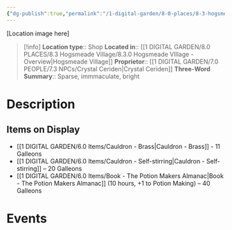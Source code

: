 ```yaml
---
{"dg-publish":true,"permalink":"/1-digital-garden/8-0-places/8-3-hogsmeade-village/8-3-03-ceriden-s-cauldrons/","tags":["#place","hogsmeade","#shop"]}
---
```


[Location image here]
>[!info]
>**Location type**::  Shop
>**Located in**:: [[1 DIGITAL GARDEN/8.0 PLACES/8.3 Hogsmeade Village/8.3.0 Hogsmeade VIllage - Overview\|Hogsmeade Village]]
>**Proprietor**:: [[1 DIGITAL GARDEN/7.0 PEOPLE/7.3 NPCs/Crystal Ceriden\|Crystal Ceriden]]
>**Three-Word Summary**:: Sparse, immmaculate, bright 

# Description


## Items on Display
- [[1 DIGITAL GARDEN/6.0 Items/Cauldron - Brass\|Cauldron - Brass]] - 11 Galleons
- [[1 DIGITAL GARDEN/6.0 Items/Cauldron - Self-stirring\|Cauldron - Self-stirring]] – 20 Galleons
- [[1 DIGITAL GARDEN/6.0 Items/Book - The Potion Makers Almanac\|Book - The Potion Makers Almanac]] (10 hours, +1 to Potion Making) – 40 Galleons

# Events

